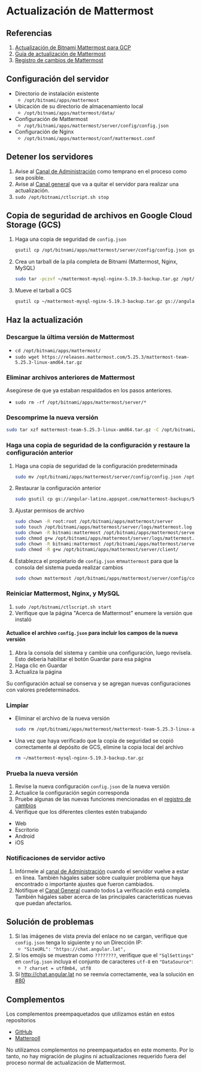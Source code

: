 # Actualización de Mattermost

## Referencias

1. [Actualización de Bitnami Mattermost para GCP](https://docs.bitnami.com/google/apps/mattermost/administration/upgrade/)
1. [Guía de actualización de Mattermost](https://docs.mattermost.com/administration/upgrade.html)
1. [Registro de cambios de Mattermost](https://docs.mattermost.com/administration/changelog.html)

## Configuración del servidor

- Directorio de instalación existente
  - `/opt/bitnami/apps/mattermost`
- Ubicación de su directorio de almacenamiento local
  - `/opt/bitnami/apps/mattermost/data/`
- Configuración de Mattermost
  - `/opt/bitnami/apps/mattermost/server/config/config.json`
- Configuración de Nginx
  - `/opt/bitnami/apps/mattermost/conf/mattermost.conf`

## Detener los servidores

1. Avise al [Canal de Administración](https://chat.angular.lat/default/channels/administracin)
   como temprano en el proceso como sea posible.
1. Avise al [Canal general](https://chat.angular.lat/default/channels/town-square)
   que va a quitar el servidor para realizar una actualización.
1. `sudo /opt/bitnami/ctlscript.sh stop`

## Copia de seguridad de archivos en Google Cloud Storage (GCS)

1. Haga una copia de seguridad de `config.json`
   ```bash
   gsutil cp /opt/bitnami/apps/mattermost/server/config/config.json gs://angular-latino.appspot.com/mattermost-backups/5.19.3/
   ```
1. Crea un tarball de la pila completa de Bitnami (Mattermost, Nginx, MySQL)
   ```bash
   sudo tar -pczvf ~/mattermost-mysql-nginx-5.19.3-backup.tar.gz /opt/bitnami
   ```
1. Mueve el tarball a GCS
   ```bash
   gsutil cp ~/mattermost-mysql-nginx-5.19.3-backup.tar.gz gs://angular-latino.appspot.com/mattermost-backups/5.19.3/
   ```

## Haz la actualización

### Descargue la última versión de Mattermost

- `cd /opt/bitnami/apps/mattermost/`
- `sudo wget https://releases.mattermost.com/5.25.3/mattermost-team-5.25.3-linux-amd64.tar.gz`

### Eliminar archivos anteriores de Mattermost

Asegúrese de que ya estaban respaldados en los pasos anteriores.

- `sudo rm -rf /opt/bitnami/apps/mattermost/server/*`

### Descomprime la nueva versión

```bash
sudo tar xzf mattermost-team-5.25.3-linux-amd64.tar.gz -C /opt/bitnami/apps/mattermost/server --strip-components=1
```

### Haga una copia de seguridad de la configuración y restaure la configuración anterior

1. Haga una copia de seguridad de la configuración predeterminada
   ```bash
   sudo mv /opt/bitnami/apps/mattermost/server/config/config.json /opt/bitnami/apps/mattermost/server/config/default.json
   ```
1. Restaurar la configuración anterior
   ```bash
   sudo gsutil cp gs://angular-latino.appspot.com/mattermost-backups/5.19.3/config.json /opt/bitnami/apps/mattermost/server/config/config.json
   ```
1. Ajustar permisos de archivo
   ```bash
   sudo chown -R root:root /opt/bitnami/apps/mattermost/server
   sudo touch /opt/bitnami/apps/mattermost/server/logs/mattermost.log
   sudo chown -R bitnami:mattermost /opt/bitnami/apps/mattermost/server/logs
   sudo chmod g+w /opt/bitnami/apps/mattermost/server/logs/mattermost.log
   sudo chown -R bitnami:mattermost /opt/bitnami/apps/mattermost/server/client/
   sudo chmod -R g+w /opt/bitnami/apps/mattermost/server/client/
   ```
1. Establezca el propietario de `config.json` en`mattermost` para que la consola del sistema pueda
   realizar cambios
   ```bash
   sudo chown mattermost /opt/bitnami/apps/mattermost/server/config/config.json
   ```

### Reiniciar Mattermost, Nginx, y MySQL

1. `sudo /opt/bitnami/ctlscript.sh start`
1. Verifique que la página "Acerca de Mattermost" enumere la versión que instaló

#### Actualice el archivo `config.json` para incluir los campos de la nueva versión

1. Abra la consola del sistema y cambie una configuración, luego revísela.
   Esto debería habilitar el botón Guardar para esa página
1. Haga clic en Guardar
1. Actualiza la página

Su configuración actual se conserva y se agregan nuevas configuraciones con valores predeterminados.

### Limpiar

- Eliminar el archivo de la nueva versión
  ```bash
  sudo rm /opt/bitnami/apps/mattermost/mattermost-team-5.25.3-linux-amd64.tar.gz
  ```
- Una vez que haya verificado que la copia de seguridad se copió correctamente al depósito de GCS,
  elimine la copia local del archivo
  ```bash
  rm ~/mattermost-mysql-nginx-5.19.3-backup.tar.gz
  ```

### Prueba la nueva versión

1. Revise la nueva configuración `config.json` de la nueva versión
1. Actualice la configuración según corresponda
1. Pruebe algunas de las nuevas funciones mencionadas en el
   [registro de cambios](https://docs.mattermost.com/administration/changelog.html)
1. Verifique que los diferentes clientes estén trabajando

- Web
- Escritorio
- Android
- iOS

### Notificaciones de servidor activo

1. Infórmele al [canal de Administración](https://chat.angular.lat/default/channels/administracin)
   cuando el servidor vuelve a estar en línea. También hágales saber sobre cualquier problema que
   haya encontrado o importante ajustes que fueron cambiados.
1. Notifique el [Canal General](https://chat.angular.lat/default/channels/town-square) cuando todos
   La verificación está completa. También hágales saber acerca de las principales características
   nuevas que puedan afectarlos.

## Solución de problemas

1. Si las imágenes de vista previa del enlace no se cargan, verifique que `config.json` tenga lo
   siguiente y no un Dirección IP:
   - `"SiteURL": "https://chat.angular.lat",`
1. Si los emojis se muestran como `????????`, verifique que el `"SqlSettings"` en `config.json`
   incluya el conjunto de caracteres `utf-8` en `"DataSource"`:
   - `? charset = utf8mb4, utf8`
1. Si http://chat.angular.lat no se reenvía correctamente, vea la solución en
   [#80](https://github.com/angular-hispano/angular-hispano/issues/80)

## Complementos

Los complementos preempaquetados que utilizamos están en estos repositorios

- [GitHub](https://github.com/mattermost/mattermost-plugin-github/releases)
- [Matterpoll](https://github.com/matterpoll/matterpoll/releases)

No utilizamos complementos no preempaquetados en este momento. Por lo tanto, no hay migración de
plugins ni actualizaciones requerido fuera del proceso normal de actualización de Mattermost.
